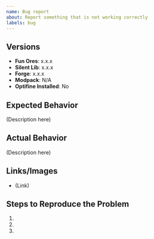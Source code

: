 ```yaml
---
name: Bug report
about: Report something that is not working correctly
labels: bug
---
```


## Versions
<!-- Include versions affected by the issue (actual version number, do not use "latest"). -->

- **Fun Ores**: x.x.x
- **Silent Lib**: x.x.x
- **Forge**: x.x.x
- **Modpack**: N/A <!-- if publicly available -->
- **Optifine Installed**: No <!-- enter Yes or No -->

## Expected Behavior
<!-- What do you expect to happen in this case? -->

(Description here)

## Actual Behavior
<!-- What actually happens? Give as much detail as possible. -->

(Description here)

## Links/Images
<!-- Links to crash reports, logs, images, videos, or related issues, if appropriate. -->
<!-- Do not paste the contents of the crash report here. Upload to Gist, Dropbox, Pastebin, or wherever you can. -->

- (Link)

## Steps to Reproduce the Problem
<!-- How to make the issue happen? -->

1.
2.
3.
